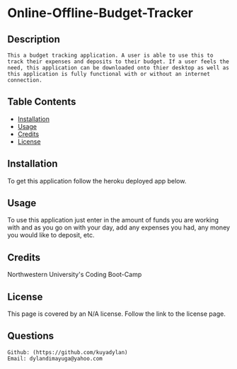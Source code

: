 # Online-Offline-Budget-Tracker

  ## Description
    This a budget tracking application. A user is able to use this to track their expenses and deposits to their budget. If a user feels the need, this application can be downloaded onto thier desktop as well as this application is fully functional with or without an internet connection. 
    
  ## Table Contents
  
  - [Installation](#installation)
  - [Usage](#usage)
  - [Credits](#credits)
  - [License](#license)
  
  ## Installation
  To get this application follow the heroku deployed app below.
  
  ## Usage
  To use this application just enter in the amount of funds you are working with and as you go on with your day, add any expenses you had, any money you would like to deposit, etc.

  ## Credits
  Northwestern University's Coding Boot-Camp

  ## License
  This page is covered by an N/A license. Follow the link to the license page.
  
  

  ## Questions
    Github: (https://github.com/kuyadylan)
    Email: dylandimayuga@yahoo.com
